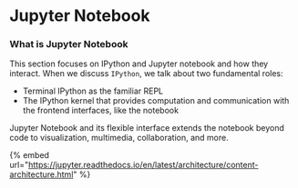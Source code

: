 # Jupyter Notebook

### What is  Jupyter Notebook

This section focuses on IPython and Jupyter notebook and how they interact. When we discuss `IPython`, we talk about two fundamental roles:

* Terminal IPython as the familiar REPL
* The IPython kernel that provides computation and communication with the frontend interfaces, like the notebook

Jupyter Notebook and its flexible interface extends the notebook beyond code to visualization, multimedia, collaboration, and more.  


{% embed url="https://jupyter.readthedocs.io/en/latest/architecture/content-architecture.html" %}



